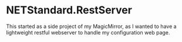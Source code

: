 # NETStandard.RestServer

This started as a side project of my MagicMirror, as I wanted to have a lightweight restful webserver to handle my configuration web page.

